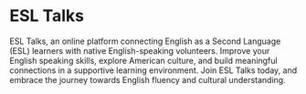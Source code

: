 # ESL Talks

ESL Talks, an online platform connecting English as a Second Language (ESL) learners with native English-speaking volunteers. Improve your English speaking skills, explore American culture, and build meaningful connections in a supportive learning environment.
Join ESL Talks today, and embrace the journey towards English fluency and cultural understanding.
